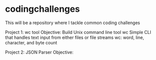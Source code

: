 # codingchallenges
This will be a repository where I tackle common coding challenges

Project 1: wc tool
Objective: Build Unix command  line tool wc
Simple CLI that handles text input from either files or file streams
wc: word, line, character, and byte count

Project 2: JSON Parser
Objective: 